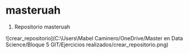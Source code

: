 # masteruah

1.	Repositorio masteruah 


![crear_repositorio](C:\Users\Mabel Caminero/OneDrive/Master en Data Science/Bloque 5 GIT/Ejercicios realizados/crear_repositorio.png)


